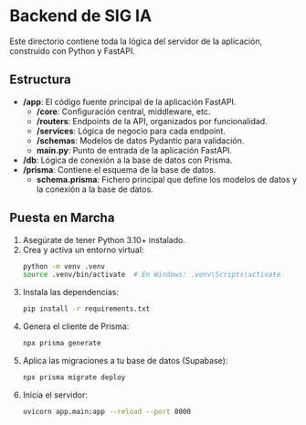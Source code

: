 # Backend de SIG IA

Este directorio contiene toda la lógica del servidor de la aplicación, construido con Python y FastAPI.

## Estructura

- **/app**: El código fuente principal de la aplicación FastAPI.
  - **/core**: Configuración central, middleware, etc.
  - **/routers**: Endpoints de la API, organizados por funcionalidad.
  - **/services**: Lógica de negocio para cada endpoint.
  - **/schemas**: Modelos de datos Pydantic para validación.
  - **main.py**: Punto de entrada de la aplicación FastAPI.
- **/db**: Lógica de conexión a la base de datos con Prisma.
- **/prisma**: Contiene el esquema de la base de datos.
  - **schema.prisma**: Fichero principal que define los modelos de datos y la conexión a la base de datos.

## Puesta en Marcha

1. Asegúrate de tener Python 3.10+ instalado.
2. Crea y activa un entorno virtual:
   ```bash
   python -m venv .venv
   source .venv/bin/activate  # En Windows: .venv\Scripts\activate
   ```
3. Instala las dependencias:
   ```bash
   pip install -r requirements.txt
   ```
4. Genera el cliente de Prisma:
   ```bash
   npx prisma generate
   ```
5. Aplica las migraciones a tu base de datos (Supabase):
   ```bash
   npx prisma migrate deploy
   ```
6. Inicia el servidor:
   ```bash
   uvicorn app.main:app --reload --port 8000
   ```
